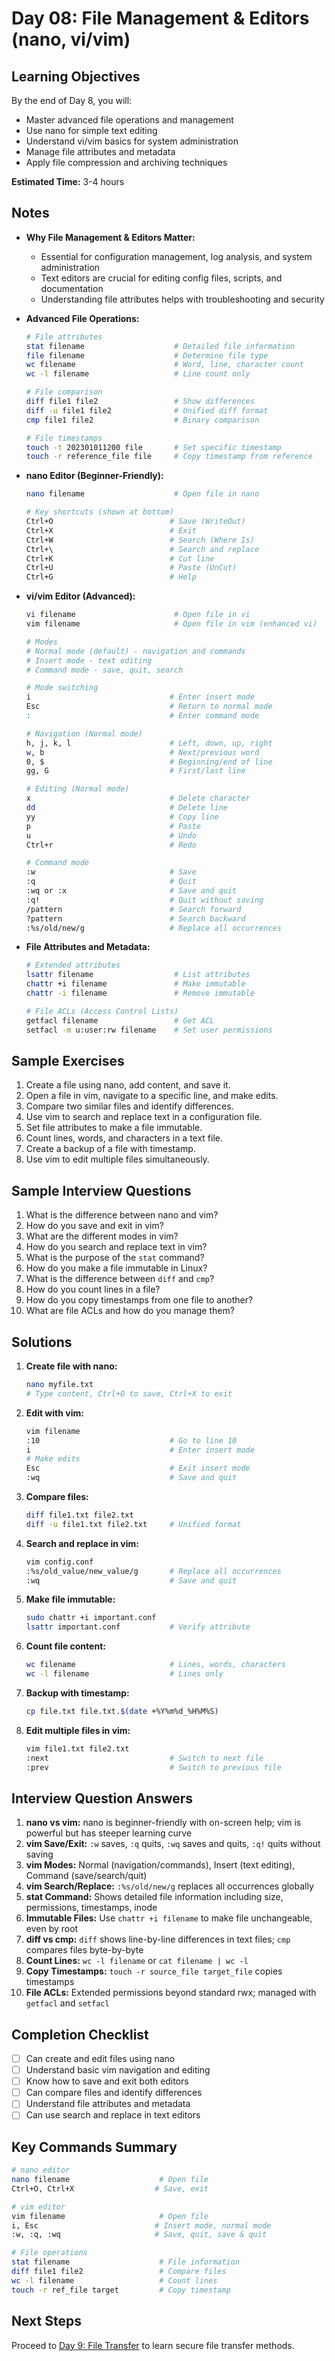 # Day 08: File Management & Editors (nano, vi/vim)

## Learning Objectives
By the end of Day 8, you will:
- Master advanced file operations and management
- Use nano for simple text editing
- Understand vi/vim basics for system administration
- Manage file attributes and metadata
- Apply file compression and archiving techniques

**Estimated Time:** 3-4 hours

## Notes
- **Why File Management & Editors Matter:**
  - Essential for configuration management, log analysis, and system administration
  - Text editors are crucial for editing config files, scripts, and documentation
  - Understanding file attributes helps with troubleshooting and security

- **Advanced File Operations:**
  ```bash
  # File attributes
  stat filename                    # Detailed file information
  file filename                    # Determine file type
  wc filename                      # Word, line, character count
  wc -l filename                   # Line count only
  
  # File comparison
  diff file1 file2                 # Show differences
  diff -u file1 file2              # Unified diff format
  cmp file1 file2                  # Binary comparison
  
  # File timestamps
  touch -t 202301011200 file       # Set specific timestamp
  touch -r reference_file file     # Copy timestamp from reference
  ```

- **nano Editor (Beginner-Friendly):**
  ```bash
  nano filename                    # Open file in nano
  
  # Key shortcuts (shown at bottom)
  Ctrl+O                          # Save (WriteOut)
  Ctrl+X                          # Exit
  Ctrl+W                          # Search (Where Is)
  Ctrl+\                          # Search and replace
  Ctrl+K                          # Cut line
  Ctrl+U                          # Paste (UnCut)
  Ctrl+G                          # Help
  ```

- **vi/vim Editor (Advanced):**
  ```bash
  vi filename                      # Open file in vi
  vim filename                     # Open file in vim (enhanced vi)
  
  # Modes
  # Normal mode (default) - navigation and commands
  # Insert mode - text editing
  # Command mode - save, quit, search
  
  # Mode switching
  i                               # Enter insert mode
  Esc                             # Return to normal mode
  :                               # Enter command mode
  
  # Navigation (Normal mode)
  h, j, k, l                      # Left, down, up, right
  w, b                            # Next/previous word
  0, $                            # Beginning/end of line
  gg, G                           # First/last line
  
  # Editing (Normal mode)
  x                               # Delete character
  dd                              # Delete line
  yy                              # Copy line
  p                               # Paste
  u                               # Undo
  Ctrl+r                          # Redo
  
  # Command mode
  :w                              # Save
  :q                              # Quit
  :wq or :x                       # Save and quit
  :q!                             # Quit without saving
  /pattern                        # Search forward
  ?pattern                        # Search backward
  :%s/old/new/g                   # Replace all occurrences
  ```

- **File Attributes and Metadata:**
  ```bash
  # Extended attributes
  lsattr filename                  # List attributes
  chattr +i filename               # Make immutable
  chattr -i filename               # Remove immutable
  
  # File ACLs (Access Control Lists)
  getfacl filename                 # Get ACL
  setfacl -m u:user:rw filename    # Set user permissions
  ```

## Sample Exercises
1. Create a file using nano, add content, and save it.
2. Open a file in vim, navigate to a specific line, and make edits.
3. Compare two similar files and identify differences.
4. Use vim to search and replace text in a configuration file.
5. Set file attributes to make a file immutable.
6. Count lines, words, and characters in a text file.
7. Create a backup of a file with timestamp.
8. Use vim to edit multiple files simultaneously.

## Sample Interview Questions
1. What is the difference between nano and vim?
2. How do you save and exit in vim?
3. What are the different modes in vim?
4. How do you search and replace text in vim?
5. What is the purpose of the `stat` command?
6. How do you make a file immutable in Linux?
7. What is the difference between `diff` and `cmp`?
8. How do you count lines in a file?
9. How do you copy timestamps from one file to another?
10. What are file ACLs and how do you manage them?

## Solutions
1. **Create file with nano:**
   ```bash
   nano myfile.txt
   # Type content, Ctrl+O to save, Ctrl+X to exit
   ```

2. **Edit with vim:**
   ```bash
   vim filename
   :10                             # Go to line 10
   i                               # Enter insert mode
   # Make edits
   Esc                             # Exit insert mode
   :wq                             # Save and quit
   ```

3. **Compare files:**
   ```bash
   diff file1.txt file2.txt
   diff -u file1.txt file2.txt     # Unified format
   ```

4. **Search and replace in vim:**
   ```bash
   vim config.conf
   :%s/old_value/new_value/g       # Replace all occurrences
   :wq                             # Save and quit
   ```

5. **Make file immutable:**
   ```bash
   sudo chattr +i important.conf
   lsattr important.conf           # Verify attribute
   ```

6. **Count file content:**
   ```bash
   wc filename                     # Lines, words, characters
   wc -l filename                  # Lines only
   ```

7. **Backup with timestamp:**
   ```bash
   cp file.txt file.txt.$(date +%Y%m%d_%H%M%S)
   ```

8. **Edit multiple files in vim:**
   ```bash
   vim file1.txt file2.txt
   :next                           # Switch to next file
   :prev                           # Switch to previous file
   ```

## Interview Question Answers
1. **nano vs vim:** nano is beginner-friendly with on-screen help; vim is powerful but has steeper learning curve
2. **vim Save/Exit:** `:w` saves, `:q` quits, `:wq` saves and quits, `:q!` quits without saving
3. **vim Modes:** Normal (navigation/commands), Insert (text editing), Command (save/search/quit)
4. **vim Search/Replace:** `:%s/old/new/g` replaces all occurrences globally
5. **stat Command:** Shows detailed file information including size, permissions, timestamps, inode
6. **Immutable Files:** Use `chattr +i filename` to make file unchangeable, even by root
7. **diff vs cmp:** `diff` shows line-by-line differences in text files; `cmp` compares files byte-by-byte
8. **Count Lines:** `wc -l filename` or `cat filename | wc -l`
9. **Copy Timestamps:** `touch -r source_file target_file` copies timestamps
10. **File ACLs:** Extended permissions beyond standard rwx; managed with `getfacl` and `setfacl`

## Completion Checklist
- [ ] Can create and edit files using nano
- [ ] Understand basic vim navigation and editing
- [ ] Know how to save and exit both editors
- [ ] Can compare files and identify differences
- [ ] Understand file attributes and metadata
- [ ] Can use search and replace in text editors

## Key Commands Summary
```bash
# nano editor
nano filename                    # Open file
Ctrl+O, Ctrl+X                  # Save, exit

# vim editor
vim filename                     # Open file
i, Esc                          # Insert mode, normal mode
:w, :q, :wq                     # Save, quit, save & quit

# File operations
stat filename                    # File information
diff file1 file2                 # Compare files
wc -l filename                   # Count lines
touch -r ref_file target         # Copy timestamp
```

## Next Steps
Proceed to [Day 9: File Transfer](../Day_09/notes_and_exercises.md) to learn secure file transfer methods.
